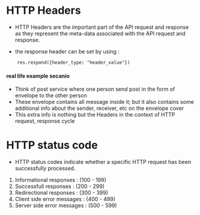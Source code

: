 # HTTP Headers

- HTTP Headers are the important part of the API request and response as they represent the meta-data associated with the API request and response.

- the response header can be set by using :
```
    res.respond({header_type: "header_value"})
```

#### real life example secanio
- Think of post service where one person send post in the form of envelope to the other person
- These envelope contains all message inside it; but it also contains some additional info about the sender, receiver, etc on the envelope cover
- This extra info is nothing but the Headers in the context of HTTP request, response cycle




# HTTP status code

- HTTP status codes indicate whether a specific HTTP request has been successfully processed.

1. Informational responses : (100 - 199)
2. Successfull responses : (200 - 299)
3. Redirectional responses : (300 - 399)
4. Client side error messages : (400 - 499)
5. Server side error messages : (500 - 599)


